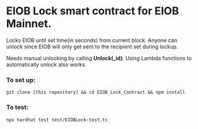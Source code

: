 # EIOB Lock smart contract for EIOB Mainnet.

Locks EIOB until set time(in seconds) from current block. Anyone can unlock since EIOB will only get sent to the recipient set during lockup.

Needs manual unlocking by calling **Unlock(_id)**. Using Lambda functions to automatically unlock also works.

### To set up:

```git clone [this repository] && cd EIOB_Lock_Contract && npm install```

### To test:

```npx hardhat test test/EIOBLock-test.ts```
